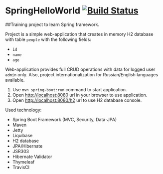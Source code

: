 # SpringHelloWorld [![Build Status](https://travis-ci.org/flexjoy/SpringHelloWorld.svg?branch=master)](https://travis-ci.org/flexjoy/SpringHelloWorld)


##Training project to learn Spring framework.

Project is a simple web-application that creates in memory H2 database with table `people` with the following fields:
 
 - `id`
 - `name`
 - `age`
 
Web-application provides full CRUD operations with data for logged user `admin` only.
Also, project internationalization for Russian/English languages available.

1. Use `mvn spring-boot:run` command to start application.
2. Open <http://localhost:8080> url in your browser to use application.
3. Open <http://localhost:8080/h2> url to use H2 database console.
 

Used technology:

 - Spring Boot Framework (MVC, Security, Data-JPA)
 - Maven
 - Jetty
 - Liquibase
 - H2 database
 - JPA/Hibernate
 - JSR303
 - Hibernate Validator
 - Thymeleaf
 - TravisCI
 
